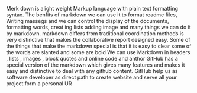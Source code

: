 Merk down is alight weight Markup language with plain text formatting syntax.
The benfits of markdown we can use it to format readme files, Writing massegs and we can control the display of the documents, formatting words, creat ing lists adding image and many things we can do it by markdown.
markdown differs from traditional coordination methods is very distinctive that makes the collaborative report designed easy.
Some of the things that make the markdown special is that it is easy to clear some of the words are slanted and some are bold
We can use Markdown in headers , lists , images , block quotes and online code and anthor
GitHub has a special version of the markdown which gives many features and makes it easy and distinctive to deal with any github content.
GitHub help us as software developer as direct path to create website and serve all your project form a personal UR
